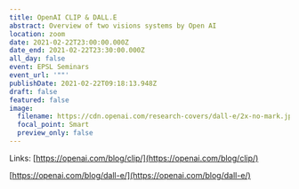 ```yaml
---
title: OpenAI CLIP & DALL.E
abstract: Overview of two visions systems by Open AI
location: zoom
date: 2021-02-22T23:00:00.000Z
date_end: 2021-02-22T23:30:00.000Z
all_day: false
event: EPSL Seminars
event_url: '""'
publishDate: 2021-02-22T09:18:13.948Z
draft: false
featured: false
image:
  filename: https://cdn.openai.com/research-covers/dall-e/2x-no-mark.jpg
  focal_point: Smart
  preview_only: false
---
```

Links:
[https://openai.com/blog/clip/](https://openai.com/blog/clip/)

[https://openai.com/blog/dall-e/](https://openai.com/blog/dall-e/)